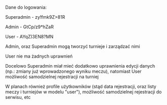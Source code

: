 Dane do logowania:

Superadmin - zy!fmk9Z>81R

Admin - GtCp/z9*hZaR

User - AYqZ)3EN8?MN

Admin, oraz Superadmin mogą tworzyć turnieje i zarządzać nimi

User nie ma żadnych uprawnień

Docelowo Superadmin miał mieć dodatkowo uprawnienia edycji danych (np.: zmiany już wprowadzonego wyniku meczu), natomiast User możliwość samodzielnej rejestracji na turniej

W planach również profile użytkowników (stąd data rejestracji, oraz listy meczy i turniejów w modelu "user"), możliwość samodzielnej rejestracji do serwisu, etc
